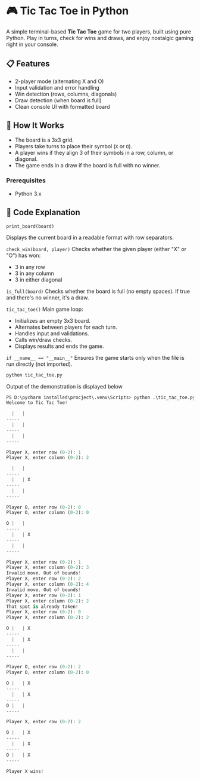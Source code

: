 # 🎮 Tic Tac Toe in Python

A simple terminal-based **Tic Tac Toe** game for two players, built using pure Python. Play in turns, check for wins and draws, and enjoy nostalgic gaming right in your console.


## 📋 Features

- 2-player mode (alternating X and O)
- Input validation and error handling
- Win detection (rows, columns, diagonals)
- Draw detection (when board is full)
- Clean console UI with formatted board


## 🧠 How It Works

- The board is a 3x3 grid.
- Players take turns to place their symbol (`X` or `O`).
- A player wins if they align 3 of their symbols in a row, column, or diagonal.
- The game ends in a draw if the board is full with no winner.


### Prerequisites

- Python 3.x

## 📄 Code Explanation
`print_board(board)`

Displays the current board in a readable format with row separators.

`check_win(board, player)`
Checks whether the given player (either "X" or "O") has won:

+ 3 in any row
+ 3 in any column
+ 3 in either diagonal

`is_full(board)`
Checks whether the board is full (no empty spaces). If true and there's no winner, it's a draw.

`tic_tac_toe()`
Main game loop:
+ Initializes an empty 3x3 board.
+ Alternates between players for each turn.
+ Handles input and validations.
+ Calls win/draw checks.
+ Displays results and ends the game.

`if __name__ == "__main__"`
Ensures the game starts only when the file is run directly (not imported).


```bash
python tic_tac_toe.py
```

Output of the demonstration is displayed below

```py
PS D:\pycharm installed\procject\.venv\Scripts> python .\tic_tac_toe.py
Welcome to Tic Tac Toe!

  |   |
-----
  |   |
-----
  |   |
-----

Player X, enter row (0-2): 1
Player X, enter column (0-2): 2

  |   |
-----
  |   | X
-----
  |   |
-----

Player O, enter row (0-2): 0
Player O, enter column (0-2): 0

O |   |
-----
  |   | X
-----
  |   |
-----

Player X, enter row (0-2): 1
Player X, enter column (0-2): 3
Invalid move. Out of bounds!
Player X, enter row (0-2): 2
Player X, enter column (0-2): 4
Invalid move. Out of bounds!
Player X, enter row (0-2): 1
Player X, enter column (0-2): 2
That spot is already taken!
Player X, enter row (0-2): 0
Player X, enter column (0-2): 2

O |   | X
-----
  |   | X
-----
  |   |
-----

Player O, enter row (0-2): 2
Player O, enter column (0-2): 0

O |   | X
-----
  |   | X
-----
O |   |
-----

Player X, enter row (0-2): 2

O |   | X
-----
  |   | X
-----
O |   | X
-----

Player X wins!
```

